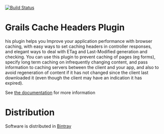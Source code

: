 [![Build Status](https://travis-ci.org/grails-plugins/cache-headers.svg)](https://travis-ci.org/grails-plugins/cache-headers)

Grails Cache Headers Plugin
====================


his plugin helps you Improve your application performance with browser caching, with easy ways to set caching headers in controller responses, and elegant ways to deal with ETag and Last-Modified generation and checking.
You can use this plugin to prevent caching of pages (eg forms), specify long term caching on infrequently changing content, and pass information to caching servers between the client and your app, and also to avoid regeneration of content if it has not changed since the client last downloaded it (even though the client may have an indication it has expired).

See [the documentation](http://grails-plugins.github.io/cache-headers/latest/) for more information

# Distribution
Software is distributed in [Bintray](https://bintray.com/grails/plugins/cache-headers)
